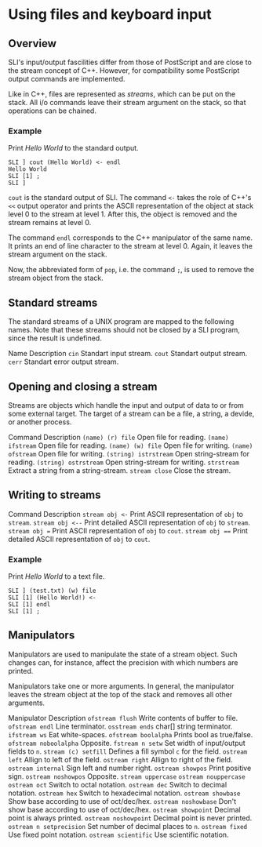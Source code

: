 # Using files and keyboard input

## Overview

SLI's input/output fascilities differ from those of PostScript and are close to
the stream concept of C++. However, for compatibility some PostScript output
commands are implemented.

Like in C++, files are represented as *streams*, which can be put on the stack.
All i/o commands leave their stream argument on the stack, so that operations
can be chained.

### Example

Print *Hello World* to the standard output.

    SLI ] cout (Hello World) <- endl
    Hello World
    SLI [1] ;
    SLI ]

`cout` is the standard output of SLI. The command `<-` takes the role of C++'s
`<<` output operator and prints the ASCII representation of the object at stack
level 0 to the stream at level 1. After this, the object is removed and the
stream remains at level 0.

The command `endl` corresponds to the C++ manipulator of the same name. It
prints an end of line character to the stream at level 0. Again, it leaves the
stream argument on the stack.

Now, the abbreviated form of `pop`, i.e. the command `;`, is used to remove the
stream object from the stack.

## Standard streams

The standard streams of a UNIX program are mapped to the following names. Note
that these streams should not be closed by a SLI program, since the result is
undefined.

Name
Description
`cin`
Standart input stream.
`cout`
Standart output stream.
`cerr`
Standart error output stream.

## Opening and closing a stream

Streams are objects which handle the input and output of data to or from some
external target. The target of a stream can be a file, a string, a devide, or
another process.

Command
Description
`(name) (r) file`
Open file for reading.
`(name) ifstream`
Open file for reading.
`(name) (w) file`
Open file for writing.
`(name) ofstream`
Open file for writing.
`(string) istrstream`
Open string-stream for reading.
`(string) ostrstream`
Open string-stream for writing.
`strstream`
Extract a string from a string-stream.
`stream close`
Close the stream.

## Writing to streams

Command
Description
`stream obj <-`
Print ASCII representation of `obj` to `stream`.
`stream obj <--`
Print detailed ASCII representation of `obj` to `stream`.
`stream obj =`
Print ASCII representation of `obj` to `cout`.
`stream obj ==`
Print detailed ASCII representation of `obj` to `cout`.

### Example

Print *Hello World* to a text file.

    SLI ] (test.txt) (w) file
    SLI [1] (Hello World!) <-
    SLI [1] endl
    SLI [1] ;

## Manipulators

Manipulators are used to manipulate the state of a stream object. Such changes
can, for instance, affect the precision with which numbers are printed.

Manipulators take one or more arguments. In general, the manipulator leaves the
stream object at the top of the stack and removes all other arguments.

Manipulator
Description
`ofstream flush`
Write contents of buffer to file.
`ofstream endl`
Line terminator.
`osstream ends`
char[] string terminator.
`ifstream ws`
Eat white-spaces.
`ofstream boolalpha`
Prints bool as true/false.
`ofstream noboolalpha`
Opposite.
`fstream n setw`
Set width of input/output fields to `n`.
`stream (c) setfill`
Defines a fill symbol `c` for the field.
`ostream left`
Allign to left of the field.
`ostream right`
Allign to right of the field.
`ostream internal`
Sign left and number right.
`ostream showpos`
Print positive sign.
`ostream noshowpos`
Opposite.
`stream uppercase`
`ostream nouppercase`
`ostream oct`
Switch to octal notation.
`ostream dec`
Switch to decimal notation.
`ostream hex`
Switch to hexadecimal notation.
`ostream showbase`
Show base according to use of oct/dec/hex.
`ostream noshowbase`
Don't show base according to use of oct/dec/hex.
`ostream showpoint`
Decimal point is always printed.
`ostream noshowpoint`
Decimal point is never printed.
`ostream n setprecision`
Set number of decimal places to `n`.
`ostream fixed`
Use fixed point notation.
`ostream scientific`
Use scientific notation.
